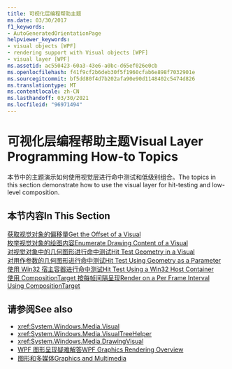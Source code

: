 ```yaml
---
title: 可视化层编程帮助主题
ms.date: 03/30/2017
f1_keywords:
- AutoGeneratedOrientationPage
helpviewer_keywords:
- visual objects [WPF]
- rendering support with Visual objects [WPF]
- visual layer [WPF]
ms.assetid: ac550423-60a3-43e6-a0bc-d65ef026e0cb
ms.openlocfilehash: f41f9cf2b6deb30f5f1960cfab6e898f7032901e
ms.sourcegitcommit: bf5dd80f4d7b202afa90e90d1148402c5474d826
ms.translationtype: MT
ms.contentlocale: zh-CN
ms.lasthandoff: 03/30/2021
ms.locfileid: "96971494"
---
```

# <a name="visual-layer-programming-how-to-topics"></a><span data-ttu-id="e0582-102">可视化层编程帮助主题</span><span class="sxs-lookup"><span data-stu-id="e0582-102">Visual Layer Programming How-to Topics</span></span>
<span data-ttu-id="e0582-103">本节中的主题演示如何使用视觉层进行命中测试和低级别组合。</span><span class="sxs-lookup"><span data-stu-id="e0582-103">The topics in this section demonstrate how to use the visual layer for hit-testing and low-level composition.</span></span>  
  
## <a name="in-this-section"></a><span data-ttu-id="e0582-104">本节内容</span><span class="sxs-lookup"><span data-stu-id="e0582-104">In This Section</span></span>  
 [<span data-ttu-id="e0582-105">获取视觉对象的偏移量</span><span class="sxs-lookup"><span data-stu-id="e0582-105">Get the Offset of a Visual</span></span>](how-to-get-the-offset-of-a-visual.md)  
 [<span data-ttu-id="e0582-106">枚举视觉对象的绘图内容</span><span class="sxs-lookup"><span data-stu-id="e0582-106">Enumerate Drawing Content of a Visual</span></span>](how-to-enumerate-drawing-content-of-a-visual.md)  
 [<span data-ttu-id="e0582-107">对视觉对象中的几何图形进行命中测试</span><span class="sxs-lookup"><span data-stu-id="e0582-107">Hit Test Geometry in a Visual</span></span>](how-to-hit-test-geometry-in-a-visual.md)  
 [<span data-ttu-id="e0582-108">对用作参数的几何图形进行命中测试</span><span class="sxs-lookup"><span data-stu-id="e0582-108">Hit Test Using Geometry as a Parameter</span></span>](how-to-hit-test-using-geometry-as-a-parameter.md)  
 [<span data-ttu-id="e0582-109">使用 Win32 宿主容器进行命中测试</span><span class="sxs-lookup"><span data-stu-id="e0582-109">Hit Test Using a Win32 Host Container</span></span>](how-to-hit-test-using-a-win32-host-container.md)  
 [<span data-ttu-id="e0582-110">使用 CompositionTarget 按每帧间隔呈现</span><span class="sxs-lookup"><span data-stu-id="e0582-110">Render on a Per Frame Interval Using CompositionTarget</span></span>](how-to-render-on-a-per-frame-interval-using-compositiontarget.md)  
  
## <a name="see-also"></a><span data-ttu-id="e0582-111">请参阅</span><span class="sxs-lookup"><span data-stu-id="e0582-111">See also</span></span>

- <xref:System.Windows.Media.Visual>
- <xref:System.Windows.Media.VisualTreeHelper>
- <xref:System.Windows.Media.DrawingVisual>
- [<span data-ttu-id="e0582-112">WPF 图形呈现疑难解答</span><span class="sxs-lookup"><span data-stu-id="e0582-112">WPF Graphics Rendering Overview</span></span>](wpf-graphics-rendering-overview.md)
- [<span data-ttu-id="e0582-113">图形和多媒体</span><span class="sxs-lookup"><span data-stu-id="e0582-113">Graphics and Multimedia</span></span>](index.md)
